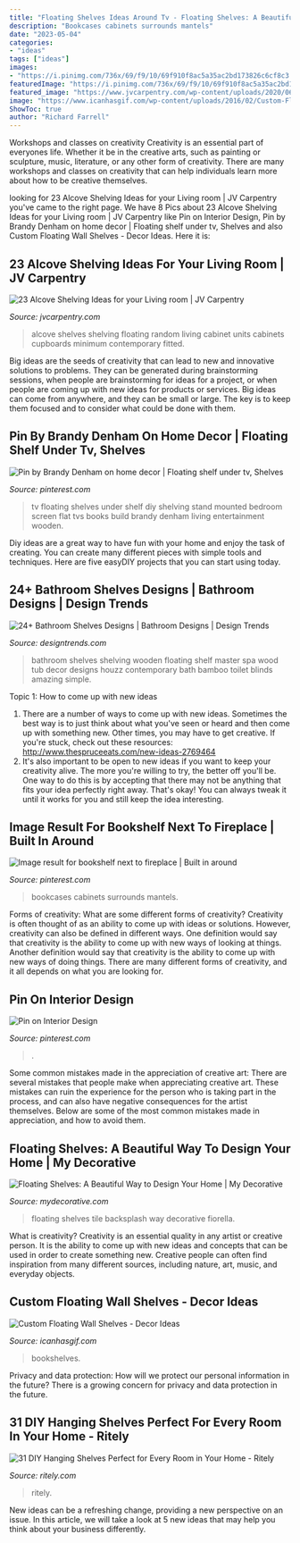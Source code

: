 ```yaml
---
title: "Floating Shelves Ideas Around Tv - Floating Shelves: A Beautiful Way To Design Your Home"
description: "Bookcases cabinets surrounds mantels"
date: "2023-05-04"
categories:
- "ideas"
tags: ["ideas"]
images:
- "https://i.pinimg.com/736x/69/f9/10/69f910f8ac5a35ac2bd173826c6cf8c3.jpg"
featuredImage: "https://i.pinimg.com/736x/69/f9/10/69f910f8ac5a35ac2bd173826c6cf8c3.jpg"
featured_image: "https://www.jvcarpentry.com/wp-content/uploads/2020/06/Alcove-floating-shelves-and-cabinet-lhs.jpg"
image: "https://www.icanhasgif.com/wp-content/uploads/2016/02/Custom-Floating-Wall-Shelves.jpg"
ShowToc: true
author: "Richard Farrell"
---
```



Workshops and classes on creativity
Creativity is an essential part of everyones life. Whether it be in the creative arts, such as painting or sculpture, music, literature, or any other form of creativity. There are many workshops and classes on creativity that can help individuals learn more about how to be creative themselves.

	

		
looking for 23 Alcove Shelving Ideas for your Living room | JV Carpentry you've came to the right page. We have 8 Pics about 23 Alcove Shelving Ideas for your Living room | JV Carpentry like Pin on Interior Design, Pin by Brandy Denham on home decor | Floating shelf under tv, Shelves and also Custom Floating Wall Shelves - Decor Ideas. Here it is:
		
    
## 23 Alcove Shelving Ideas For Your Living Room | JV Carpentry

<img loading=lazy src="https://www.jvcarpentry.com/wp-content/uploads/2020/06/Alcove-floating-shelves-and-cabinet-lhs.jpg" onerror="this.onerror=null;this.src='https://tse4.mm.bing.net/th?id=OIP.1cLH0GDe4FBYsAX_AKtVJAHaLH&amp;pid=15.1';" alt="23 Alcove Shelving Ideas for your Living room | JV Carpentry">

_Source: jvcarpentry.com_

>alcove shelves shelving floating random living cabinet units cabinets cupboards minimum contemporary fitted. 

	

Big ideas are the seeds of creativity that can lead to new and innovative solutions to problems. They can be generated during brainstorming sessions, when people are brainstorming for ideas for a project, or when people are coming up with new ideas for products or services. Big ideas can come from anywhere, and they can be small or large. The key is to keep them focused and to consider what could be done with them.

    
## Pin By Brandy Denham On Home Decor | Floating Shelf Under Tv, Shelves

<img loading=lazy src="https://i.pinimg.com/736x/70/d5/25/70d525ad1f88b310e60012d70c4d4d1e--tv-shelving-shelving-ideas.jpg" onerror="this.onerror=null;this.src='https://tse4.mm.bing.net/th?id=OIP.w1qCk7DxOKq0BC4zOC3TOAHaJ6&amp;pid=15.1';" alt="Pin by Brandy Denham on home decor | Floating shelf under tv, Shelves">

_Source: pinterest.com_

>tv floating shelves under shelf diy shelving stand mounted bedroom screen flat tvs books build brandy denham living entertainment wooden. 

	

Diy ideas are a great way to have fun with your home and enjoy the task of creating. You can create many different pieces with simple tools and techniques. Here are five easyDIY projects that you can start using today.

    
## 24+ Bathroom Shelves Designs | Bathroom Designs | Design Trends

<img loading=lazy src="https://images.designtrends.com/wp-content/uploads/2016/03/02053428/Amazing-Master-Bathroom-Shelves.jpg" onerror="this.onerror=null;this.src='https://tse1.mm.bing.net/th?id=OIP.WxzH2i6V8Te0vsRTnwyHaQHaJ4&amp;pid=15.1';" alt="24+ Bathroom Shelves Designs | Bathroom Designs | Design Trends">

_Source: designtrends.com_

>bathroom shelves shelving wooden floating shelf master spa wood tub decor designs houzz contemporary bath bamboo toilet blinds amazing simple. 

	

Topic 1: How to come up with new ideas
1. There are a number of ways to come up with new ideas. Sometimes the best way is to just think about what you've seen or heard and then come up with something new. Other times, you may have to get creative. If you're stuck, check out these resources: http://www.thespruceeats.com/new-ideas-2769464
2. It's also important to be open to new ideas if you want to keep your creativity alive. The more you're willing to try, the better off you'll be. One way to do this is by accepting that there may not be anything that fits your idea perfectly right away. That's okay! You can always tweak it until it works for you and still keep the idea interesting.


    
## Image Result For Bookshelf Next To Fireplace | Built In Around

<img loading=lazy src="https://i.pinimg.com/736x/2f/7e/86/2f7e86127e849c25cc9fdd33e8680249.jpg" onerror="this.onerror=null;this.src='https://tse3.mm.bing.net/th?id=OIP.wqs8K68RnfZ8qN2xQ274aQHaFj&amp;pid=15.1';" alt="Image result for bookshelf next to fireplace | Built in around">

_Source: pinterest.com_

>bookcases cabinets surrounds mantels. 

	

Forms of creativity: What are some different forms of creativity?
Creativity is often thought of as an ability to come up with ideas or solutions. However, creativity can also be defined in different ways. One definition would say that creativity is the ability to come up with new ways of looking at things. Another definition would say that creativity is the ability to come up with new ways of doing things. There are many different forms of creativity, and it all depends on what you are looking for.

    
## Pin On Interior Design

<img loading=lazy src="https://i.pinimg.com/736x/69/f9/10/69f910f8ac5a35ac2bd173826c6cf8c3.jpg" onerror="this.onerror=null;this.src='https://tse2.mm.bing.net/th?id=OIP.Pbju8C5iX0mJhpYqj_-6rgHaLH&amp;pid=15.1';" alt="Pin on Interior Design">

_Source: pinterest.com_

>. 

	

Some common mistakes made in the appreciation of creative art:
There are several mistakes that people make when appreciating creative art. These mistakes can ruin the experience for the person who is taking part in the process, and can also have negative consequences for the artist themselves. Below are some of the most common mistakes made in appreciation, and how to avoid them.

    
## Floating Shelves: A Beautiful Way To Design Your Home | My Decorative

<img loading=lazy src="https://mydecorative.com/wp-content/uploads/2014/06/white-horizontal-tile-backsplash.jpg" onerror="this.onerror=null;this.src='https://tse2.mm.bing.net/th?id=OIP.W9lN9DTzE6x6tUwDlysiugHaE7&amp;pid=15.1';" alt="Floating Shelves: A Beautiful Way to Design Your Home | My Decorative">

_Source: mydecorative.com_

>floating shelves tile backsplash way decorative fiorella. 

	

What is creativity?
Creativity is an essential quality in any artist or creative person. It is the ability to come up with new ideas and concepts that can be used in order to create something new. Creative people can often find inspiration from many different sources, including nature, art, music, and everyday objects.

    
## Custom Floating Wall Shelves - Decor Ideas

<img loading=lazy src="https://www.icanhasgif.com/wp-content/uploads/2016/02/Custom-Floating-Wall-Shelves.jpg" onerror="this.onerror=null;this.src='https://tse2.mm.bing.net/th?id=OIP.evtXvA5g1faSdf-yMv3oMgHaJ4&amp;pid=15.1';" alt="Custom Floating Wall Shelves - Decor Ideas">

_Source: icanhasgif.com_

>bookshelves. 

	

Privacy and data protection: How will we protect our personal information in the future?
There is a growing concern for privacy and data protection in the future.

    
## 31 DIY Hanging Shelves Perfect For Every Room In Your Home - Ritely

<img loading=lazy src="https://cdn.ritely.com/wp-content/uploads/2017/02/diy-hanging-shelf-floating-planter-shelf-placeofmytaste.jpg" onerror="this.onerror=null;this.src='https://tse4.mm.bing.net/th?id=OIP.YZie8sWTxeNLrtWfKrnhNwCZGX&amp;pid=15.1';" alt="31 DIY Hanging Shelves Perfect for Every Room in Your Home - Ritely">

_Source: ritely.com_

>ritely. 

	

New ideas can be a refreshing change, providing a new perspective on an issue. In this article, we will take a look at 5 new ideas that may help you think about your business differently.

